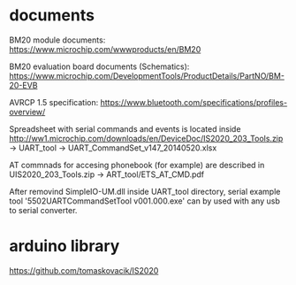 # documents

BM20 module documents: https://www.microchip.com/wwwproducts/en/BM20

BM20 evaluation board documents (Schematics): https://www.microchip.com/DevelopmentTools/ProductDetails/PartNO/BM-20-EVB

AVRCP 1.5 specification: https://www.bluetooth.com/specifications/profiles-overview/

Spreadsheet with serial commands and events is located inside http://ww1.microchip.com/downloads/en/DeviceDoc/IS2020_203_Tools.zip -> UART_tool -> UART_CommandSet_v147_20140520.xlsx

AT commnads for accesing phonebook (for example) are described in UIS2020_203_Tools.zip -> ART_tool/ETS_AT_CMD.pdf

After removind SimpleIO-UM.dll inside UART_tool directory, serial example tool '5502UARTCommandSetTool v001.000.exe' can by used with any usb to serial converter.


# arduino library

https://github.com/tomaskovacik/IS2020
